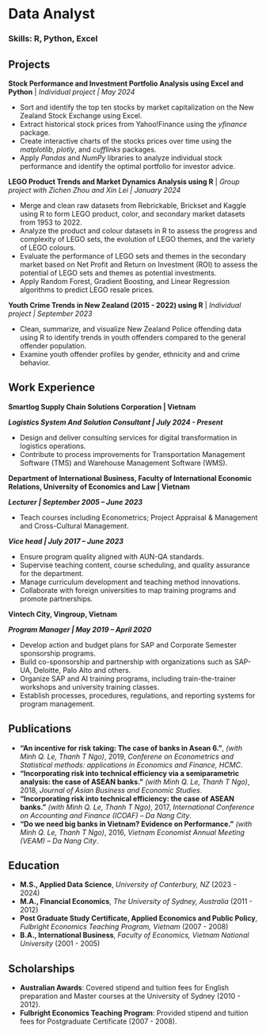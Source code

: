 # Data Analyst

### Skills: R, Python, Excel

## Projects
**Stock Performance and Investment Portfolio Analysis using Excel and Python** | _Individual project | May 2024_
- Sort and identify the top ten stocks by market capitalization on the New Zealand Stock Exchange using Excel.
- Extract historical stock prices from Yahoo!Finance using the *yfinance* package.
- Create interactive charts of the stocks prices over time using the *matplotlib*, *plotly*, and *cufflinks* packages.
- Apply *Pandas* and *NumPy* libraries to analyze individual stock performance and identify the optimal portfolio for investor advice.

**LEGO Product Trends and Market Dynamics Analysis using R** | _Group project with Zichen Zhou and Xin Lei | January 2024_
- Merge and clean raw datasets from Rebrickable, Brickset and Kaggle using R to form LEGO product, color, and secondary market datasets from 1953 to 2022.
- Analyze the product and colour datasets in R to assess the progress and complexity of LEGO sets, the evolution of LEGO themes, and the variety of LEGO colours.
- Evaluate the performance of LEGO sets and themes in the secondary market based on Net Profit and Return on Investment (ROI) to assess the potential of LEGO sets and themes as potential investments.
- Apply Random Forest, Gradient Boosting, and Linear Regression algorithms to predict LEGO resale prices.

**Youth Crime Trends in New Zealand (2015 - 2022) using R** | _Individual project | September 2023_
- Clean, summarize, and visualize New Zealand Police offending data using R to identify trends in youth offenders compared to the general offender population.
- Examine youth offender profiles by gender, ethnicity and and crime behavior.

## Work Experience
**Smartlog Supply Chain Solutions Corporation | Vietnam**

***Logistics System And Solution Consultant | July 2024 - Present*** 
- Design and deliver consulting services for digital transformation in logistics operations.
- Contribute to process improvements for Transportation Management Software (TMS) and Warehouse Management Software (WMS).
  

**Department of International Business, Faculty of International Economic Relations, University of Economics and Law | Vietnam**

***Lecturer | September 2005 – June 2023***
- Teach courses including Econometrics; Project Appraisal & Management and Cross-Cultural Management.
  
***Vice head | July 2017 – June 2023***
- Ensure program quality aligned with AUN-QA standards.
- Supervise teaching content, course scheduling, and quality assurance for the department.
- Manage curriculum development and teaching method innovations.
- Collaborate with foreign universities to map training programs and promote partnerships.


**Vintech City, Vingroup, Vietnam**

***Program Manager | May 2019 – April 2020***
- Develop action and budget plans for SAP and Corporate Semester sponsorship programs.
- Build co-sponsorship and partnership with organizations such as SAP-UA, Deloitte, Palo Alto and others.
- Organize SAP and AI training programs, including train-the-trainer workshops and university training classes. 
- Establish processes, procedures, regulations, and reporting systems for program management.

## Publications
- **“An incentive for risk taking: The case of banks in Asean 6.”**, _(with Minh Q. Le, Thanh T Ngo)_, 2019, _Conferene on Econometrics and Statistical methods: applications in Economics and Finance, HCMC_.
- **“Incorporating risk into technical efficiency via a semiparametric analysis: the case of ASEAN banks.”** _(with Minh Q. Le, Thanh T Ngo)_, 2018, _Journal of Asian Business and Economic Studies_.
- **“Incorporating risk into technical efficiency: the case of ASEAN banks.”** _(with Minh Q. Le, Thanh T Ngo)_, 2017, _International Conference on Accounting and Finance (ICOAF) – Da Nang City_.
- **“Do we need big banks in Vietnam? Evidence on Performance.”** _(with Minh Q. Le, Thanh T Ngo)_, 2016, _Vietnam Economist Annual Meeting (VEAM) – Da Nang City_.

## Education
- **M.S., Applied Data Science**, _University of Canterbury, NZ_ (2023 - 2024)
- **M.A., Financial Economics**, _The University of Sydney, Australia_ (2011 - 2012)
- **Post Graduate Study Certificate, Applied Economics and Public Policy**, _Fulbright Economics Teaching Program, Vietnam_ (2007 - 2008)
- **B.A., International Business**, _Faculty of Economics, Vietnam National University_ (2001 - 2005)

## Scholarships
- **Australian Awards**: Covered stipend and tuition fees for English preparation and Master courses at the University of Sydney (2010 - 2012).
- **Fulbright Economics Teaching Program**: Provided stipend and tuition fees for Postgraduate Certificate (2007 - 2008).
